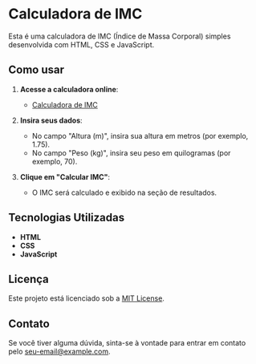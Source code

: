 # Calculadora de IMC

Esta é uma calculadora de IMC (Índice de Massa Corporal) simples desenvolvida com HTML, CSS e JavaScript.

## Como usar

1. **Acesse a calculadora online**:
   - [Calculadora de IMC](https://seu-usuario.github.io/calculadora-imc/)

2. **Insira seus dados**:
   - No campo "Altura (m)", insira sua altura em metros (por exemplo, 1.75).
   - No campo "Peso (kg)", insira seu peso em quilogramas (por exemplo, 70).

3. **Clique em "Calcular IMC"**:
   - O IMC será calculado e exibido na seção de resultados.

## Tecnologias Utilizadas

- **HTML**
- **CSS**
- **JavaScript**

## Licença

Este projeto está licenciado sob a [MIT License](LICENSE).

## Contato

Se você tiver alguma dúvida, sinta-se à vontade para entrar em contato pelo [seu-email@example.com](mailto:seu-email@example.com).

